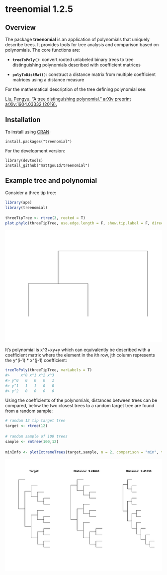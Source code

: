 
# treenomial 1.2.5

## Overview

The package **treenomial** is an application of polynomials that
uniquely describe trees. It provides tools for tree analysis and
comparison based on polynomials. The core functions are:

  - **`treeToPoly()`**: convert rooted unlabeled binary trees to tree
    distinguishing polynomials described with coefficient matrices

  - **`polyToDistMat()`**: construct a distance matrix from multiple
    coefficient matrices using a distance measure

For the mathematical description of the tree defining polynomial see:

[Liu, Pengyu. “A tree distinguishing polynomial.” arXiv preprint
arXiv:1904.03332 (2019).](https://arxiv.org/abs/1904.03332)

## Installation

To install using [CRAN](https://cran.r-project.org/package=treenomial):

    install.packages("treenomial")

For the development version:

    library(devtools)
    install_github("mattgou1d/treenomial")

## Example tree and polynomial

Consider a three tip tree:

``` r
library(ape)
library(treenomial)

threeTipTree <- rtree(3, rooted = T)
plot.phylo(threeTipTree, use.edge.length = F, show.tip.label = F, direction = "downwards")
```

![](man/figures/README-threeTipTree-1.png)<!-- -->

It’s polynomial is x^3+xy+y which can equivalently be described with a
coefficient matrix where the element in the ith row, jth column
represents the y^(i-1) \* x^(j-1) coefficient:

``` r
treeToPoly(threeTipTree, varLabels = T)
#>     x^0 x^1 x^2 x^3
#> y^0   0   0   0   1
#> y^1   1   1   0   0
#> y^2   0   0   0   0
```

Using the coefficients of the polynomials, distances between trees can
be compared, below the two closest trees to a random target tree are
found from a random sample:

``` r
# random 12 tip target tree 
target <- rtree(12)

# random sample of 100 trees
sample <- rmtree(100,12)

minInfo <- plotExtremeTrees(target,sample, n = 2, comparison = "min", type = "d")
```

![](man/figures/README-plotExtremeTrees-1.png)<!-- -->
